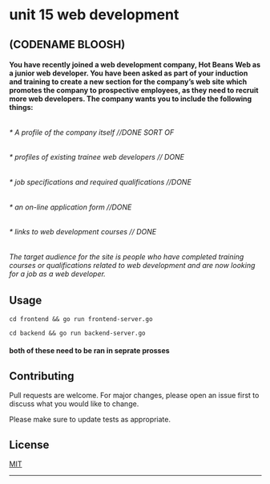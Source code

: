 # unit 15 web development
## (CODENAME BLOOSH)


#### You have recently joined a web development company, Hot Beans Web as a junior web developer. You have been asked as part of your induction and training to create a new section for the company’s web site which promotes the company to prospective employees, as they need to recruit more web developers. The company wants you to include the following things: 
###### 
###### * 	A profile of the company itself //DONE SORT OF
###### * 	profiles of existing trainee web developers // DONE
###### * 	job specifications and required qualifications  //DONE
###### *    an on-line application form //DONE
###### *    links to web development courses // DONE 

###### The target audience for the site is people who have completed training courses or qualifications related to web development and are now looking for a job as a web developer.


## Usage
```
cd frontend && go run frontend-server.go

cd backend && go run backend-server.go 
```


#### both of these need to be ran in seprate prosses 


## Contributing
Pull requests are welcome. For major changes, please open an issue first to discuss what you would like to change.

Please make sure to update tests as appropriate.


## License
[MIT](https://choosealicense.com/licenses/mit/)





-----



